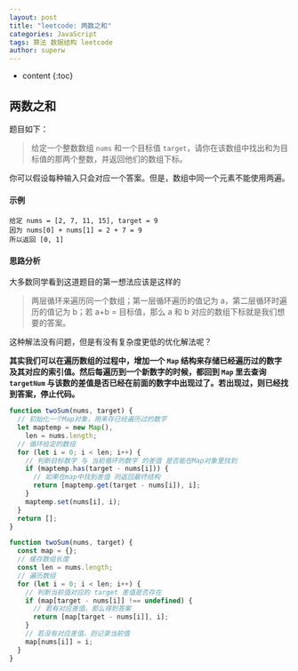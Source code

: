 ```yaml
---
layout: post
title: "leetcode: 两数之和"
categories: JavaScript
tags: 算法 数据结构 leetcode
author: superw
---
```


- content
{:toc}

## 两数之和

题目如下：

> 给定一个整数数组 `nums` 和一个目标值 `target`，请你在该数组中找出和为目标值的那两个整数，并返回他们的数组下标。

你可以假设每种输入只会对应一个答案。但是，数组中同一个元素不能使用两遍。

#### 示例

    给定 nums = [2, 7, 11, 15], target = 9
    因为 nums[0] + nums[1] = 2 + 7 = 9
    所以返回 [0, 1]

#### 思路分析

大多数同学看到这道题目的第一想法应该是这样的

> 两层循环来遍历同一个数组；第一层循环遍历的值记为 a，第二层循环时遍历的值记为 b；若 a+b = 目标值，那么 a 和 b 对应的数组下标就是我们想要的答案。

这种解法没有问题，但是有没有复杂度更低的优化解法呢？















**其实我们可以在遍历数组的过程中，增加一个 `Map` 结构来存储已经遍历过的数字及其对应的索引值。然后每遍历到一个新数字的时候，都回到 `Map` 里去查询 `targetNum` 与该数的差值是否已经在前面的数字中出现过了。若出现过，则已经找到答案，停止代码。**

```javascript
function twoSum(nums, target) {
  // 初始化一个Map对象，用来存已经遍历过的数字
  let maptemp = new Map(),
    len = nums.length;
  // 循环给定的数组
  for (let i = 0; i < len; i++) {
    // 判断目标数字 与 当前循环的数字 的差值 是否能在Map对象里找到
    if (maptemp.has(target - nums[i])) {
      // 如果在map中找到差值 则返回最终结构
      return [maptemp.get(target - nums[i]), i];
    }
    maptemp.set(nums[i], i);
  }
  return [];
}
```

```javascript
function twoSum(nums, target) {
  const map = {};
  // 缓存数组长度
  const len = nums.length;
  // 遍历数组
  for (let i = 0; i < len; i++) {
    // 判断当前值对应的 target 差值是否存在
    if (map[target - nums[i]] !== undefined) {
      // 若有对应差值，那么得到答案
      return [map[target - nums[i]], i];
    }
    // 若没有对应差值，则记录当前值
    map[nums[i]] = i;
  }
}
```
